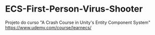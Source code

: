 # ECS-First-Person-Virus-Shooter
Projeto do curso  "A Crash Course in Unity's Entity Component System"
https://www.udemy.com/course/learnecs/
